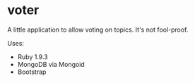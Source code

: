 voter
=====

A little application to allow voting on topics. It's not fool-proof. 

Uses:
* Ruby 1.9.3
* MongoDB via Mongoid
* Bootstrap